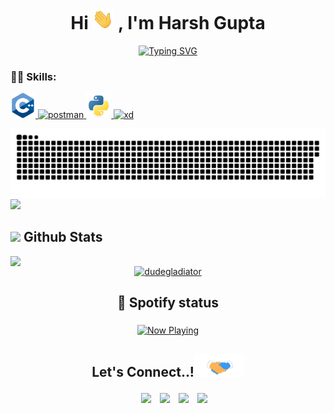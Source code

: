 <h1 align="center">Hi <img src="https://raw.githubusercontent.com/ABSphreak/ABSphreak/master/gifs/Hi.gif" height="33px"> , I'm Harsh Gupta</h1>
<p align="center">
<a href="https://git.io/typing-svg"><img src="https://readme-typing-svg.demolab.com?font=Fira+Code&duration=5000&pause=500&background=2991D300&center=true&vCenter=true&width=800&height=100&lines=I+am+first+year+student+studying+at+IIT+KHARAGPUR;I+love+building+things;Follow+me.." alt="Typing SVG" /></a>
</p>


<h3 align="left">🧑‍💻 Skills:</h3>
<p align="left"> <a href="https://www.w3schools.com/cpp/" target="_blank" rel="noreferrer"> <img src="https://raw.githubusercontent.com/devicons/devicon/master/icons/cplusplus/cplusplus-original.svg" alt="cplusplus" width="40" height="40"/> </a> <a href="https://postman.com" target="_blank" rel="noreferrer"> <img src="https://www.vectorlogo.zone/logos/getpostman/getpostman-icon.svg" alt="postman" width="40" height="40"/> </a> <a href="https://www.python.org" target="_blank" rel="noreferrer"> <img src="https://raw.githubusercontent.com/devicons/devicon/master/icons/python/python-original.svg" alt="python" width="40" height="40"/> </a> <a href="https://www.adobe.com/products/xd.html" target="_blank" rel="noreferrer"> <img src="https://cdn.worldvectorlogo.com/logos/adobe-xd.svg" alt="xd" width="40" height="40"/> </a> </p>

<a href="https://github.com/dudegladiator"><img src="contributions.svg"></a>
<img width="0" src="https://visitor-badge.glitch.me/badge?page_id=dudegladiator" />

## <img src="https://media.giphy.com/media/iY8CRBdQXODJSCERIr/giphy.gif" width="35"> Github Stats
<div align="center">

<a href="https://github.com/dudegladiator/">
  
<img align="left" src="https://github-readme-stats.vercel.app/api?username=dudegladiator&include_all_commits=true&count_private=true&show_icons=true&line_height=20&title_color=7A7ADB&icon_color=2234AE&text_color=D3D3D3&bg_color=0,000000,130F40" width="450"/>
<img  src="https://github-readme-stats.vercel.app/api/top-langs?username=dudegladiator&show_icons=true&locale=en&layout=compact&line_height=20&title_color=7A7ADB&icon_color=2234AE&text_color=D3D3D3&bg_color=0,000000,130F40" width="375"  alt="dudegladiator"/>

</a>
</div>



## <p align="center">🎵 Spotify status</p>


<a href="https://open.spotify.com/user/31mwou5nfdxs2zqcmjpiywz5gjmu?si=cee927970d2d47f4">
  <p align="center">
  <img align="center" src="https://spotify-github-profile.vercel.app/api/view.svg?uid=31mwou5nfdxs2zqcmjpiywz5gjmu&cover_image=true&theme=default&show_offline=true&background_color=a03131&bar_color=23b31e&bar_color_cover=true" width="350" height="300" alt="Now Playing">
</a></p>



## <p align="center"> Let's Connect..!<img src="https://github.com/0xAbdulKhalid/0xAbdulKhalid/raw/main/assets/mdImages/handshake.gif" width ="80"></p>
<p align="center">

 <div align="center"  class="icons-social" style="margin-left: 10px;">
        <a style="margin-left: 10px;"  target="_blank" href="https://www.linkedin.com/in/harsh-gupta-839714252/">
          <img src="https://img.icons8.com/doodle/40/000000/linkedin--v2.png" ></a>
        <a style="margin-left: 10px;" target="_blank" href="https://www.instagram.com/harsh_90731/">
			<img src="https://img.icons8.com/doodle/40/000000/instagram-new--v2.png"></a>
		<a style="margin-left: 10px;" target="_blank" href="https://twitter.com/harsh90731">
			<img src="https://img.icons8.com/doodle/1x/twitter-squared--v2.png" ></a>
		<a style="margin-left: 10px;" target="_blank" href="https://www.youtube.com/channel/UCdapMx-E35qLTGRF8HfyWbA">
				<img src="https://img.icons8.com/doodle/1x/youtube--v2.png" ></a>
   
      

</p>

